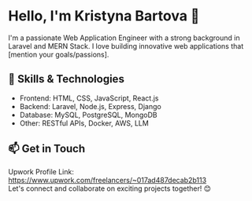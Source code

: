 # Hello, I'm Kristyna Bartova 👋

I'm a passionate Web Application Engineer with a strong background in Laravel and MERN Stack. I love building innovative web applications that [mention your goals/passions].

## 🔧 Skills & Technologies

- Frontend: HTML, CSS, JavaScript, React.js
- Backend: Laravel, Node.js, Express, Django
- Database: MySQL, PostgreSQL, MongoDB
- Other: RESTful APIs, Docker, AWS, LLM

## 📫 Get in Touch

Upwork Profile Link: https://www.upwork.com/freelancers/~017ad487decab2b113 <br>
Let's connect and collaborate on exciting projects together! 😊
